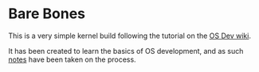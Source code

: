 # Bare Bones

This is a very simple kernel build following the tutorial on the [OS Dev wiki](https://wiki.osdev.org/Bare_Bones).

It has been created to learn the basics of OS development, and as such [notes](notes.md) have been taken on the process.
